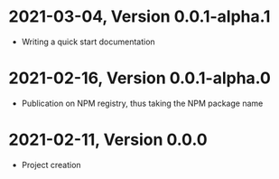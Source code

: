 2021-03-04, Version 0.0.1-alpha.1
==================================
* Writing a quick start documentation


2021-02-16, Version 0.0.1-alpha.0
==================================
* Publication on NPM registry, thus taking the NPM package name


2021-02-11, Version 0.0.0
==========================
* Project creation
